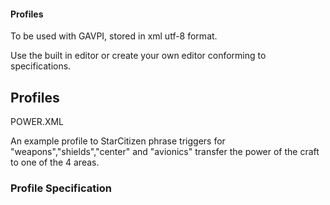 #### Profiles

To be used with GAVPI, stored in xml utf-8 format.

Use the built in editor or create your own editor conforming to specifications.

## Profiles

POWER.XML

An example profile to StarCitizen phrase triggers for "weapons","shields","center" and "avionics" transfer the power of the craft to one of the 4 areas. 



### Profile Specification



